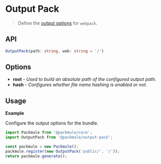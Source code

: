 # Output Pack
> Define the [output options](https://webpack.js.org/configuration/output/) for `webpack`.

## API
```ts
OutputPack(path: string, web: string = '/')
```

## Options
* **root** - *Used to build an absolute path of the configured output path.*
* **hash** - *Configures whether file name hashing is enabled or not.*

## Usage

**Example**

Configure the output options for the bundle.

```ts
import Packmule from '@packmule/core';
import OutputPack from '@packmule/output-pack';

const packmule = new Packmule();
packmule.register(new OutputPack('public/', '/'));
return packmule.generate();
```
